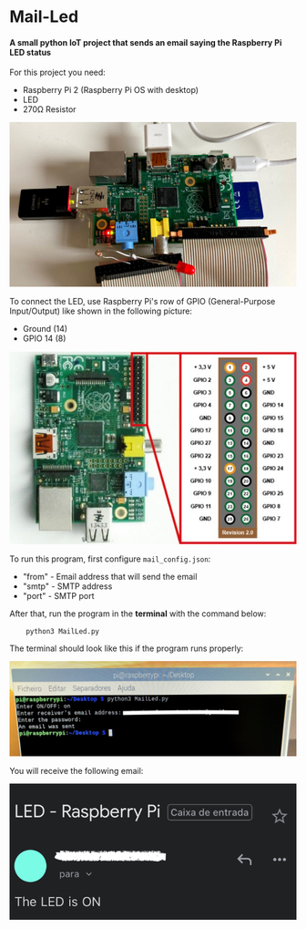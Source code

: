 # Mail-Led

#### A small python IoT project that sends an email saying the Raspberry Pi LED status

For this project you need:
- Raspberry Pi 2 (Raspberry Pi OS with desktop)
- LED
- 270Ω Resistor

![](Images/IMG_3044.jpg)

To connect the LED, use Raspberry Pi's row of GPIO (General-Purpose Input/Output) like shown in the following picture:
- Ground (14)
- GPIO 14 (8)

![](Images/Raspberry-pi-pinout.jpg)

To run this program, first configure `mail_config.json`:

- "from" - Email address that will send the email
- "smtp" - SMTP address
- "port" - SMTP port

After that, run the program in the **terminal** with the command below:
    
        python3 MailLed.py

The terminal should look like this if the program runs properly:

![](Images/IMG_3046.jpg)

You will receive the following email:

![](Images/IMG_3047.PNG)

